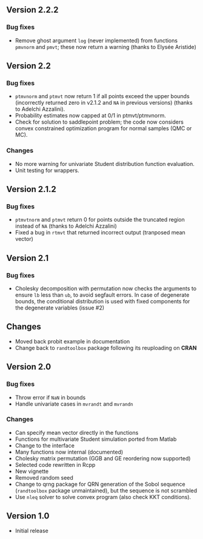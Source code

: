 ## Version 2.2.2

### Bug fixes

- Remove ghost argument `log` (never implemented) from functions `pmvnorm` and `pmvt`; these now return a warning (thanks to Elysée Aristide)

## Version 2.2

### Bug fixes

- `ptmvnorm` and `ptmvt` now return 1 if all points exceed the upper bounds (incorrectly returned zero in v2.1.2 and `NA` in previous versions) (thanks to Adelchi Azzalini).
- Probability estimates now capped at 0/1 in ptmvt/ptmvnorm.
- Check for solution to saddlepoint problem; the code now considers convex constrained optimization program for normal samples (QMC or MC).

### Changes

- No more warning for univariate Student distribution function evaluation.
- Unit testing for wrappers.

## Version 2.1.2

### Bug fixes 

- `ptmvtnorm` and `ptmvt` return 0 for points outside the truncated region instead of `NA` (thanks to Adelchi Azzalini)
- Fixed a bug in `rtmvt` that returned incorrect output (tranposed mean vector)


## Version 2.1

### Bug fixes

- Cholesky decomposition with permutation now checks the arguments to ensure `lb` less than `ub`, to avoid segfault errors. In case of degenerate bounds, the conditional distribution is used with fixed components for the degenerate variables (issue #2)

## Changes 

- Moved back probit example in documentation
- Change back to `randtoolbox` package following its reuploading on **CRAN**

## Version 2.0
### Bug fixes

- Throw error if `NaN` in bounds
- Handle univariate cases in `mvrandt` and `mvrandn`

### Changes

- Can specify mean vector directly in the functions
- Functions for multivariate Student simulation ported from Matlab
- Change to the interface
- Many functions now internal (documented)
- Cholesky matrix permutation (GGB and GE reordering now supported)
- Selected code rewritten in Rcpp
- New vignette
- Removed random seed
- Change to qrng package for QRN generation of the Sobol sequence (`randtoolbox` package unmaintained), but the sequence is not scrambled
- Use `nleq` solver to solve convex program (also check KKT conditions).

## Version 1.0

- Initial release
